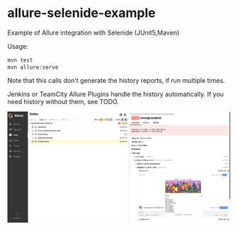# allure-selenide-example
Example of Allure integration with Selenide (JUnit5,Maven)

Usage:
```
mvn test  
mvn allure:serve 

```

Note that this calls don't generate the history reports, if run multiple times.

Jenkins or TeamCity Allure Plugins handle the history automatically. If you need history without them, see TODO.

![](screenshot.png)
